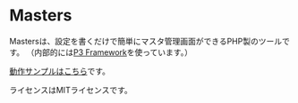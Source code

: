 Masters
=======

Mastersは、設定を書くだけで簡単にマスタ管理画面ができるPHP製のツールです。
（内部的には[P3 Framework](http://code.google.com/p/p3-framework/)を使っています。）

[動作サンプルはこちら](http://0-oo.net/masters/)です。

ライセンスはMITライセンスです。
